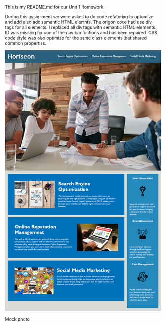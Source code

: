 This is my README.md for our Unit 1 Homework

During this assignment we were asked to do code refatoring to optomize and add also add semantic HTML elemnts. The origon code had use div tags for all elements. I replaced all div tags with semantic HTML elements. ID was missing for one of the nav bar fuctions and has been repaired. CSS code style was also optimize for the same class elements that shared common properties.

![alt text](images/01-html-css-git-homework-demo.png)


Mock photo
